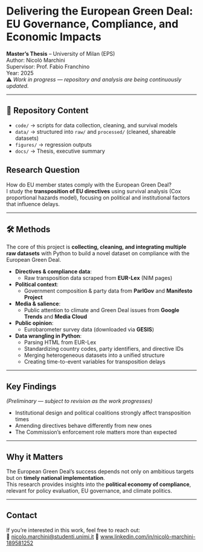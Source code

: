# Delivering the European Green Deal: EU Governance, Compliance, and Economic Impacts

**Master’s Thesis** – University of Milan (EPS)  
Author: Nicolò Marchini  
Supervisor: Prof. Fabio Franchino  
Year: 2025  
⚠️ *Work in progress — repository and analysis are being continuously updated.*

---
## 📂 Repository Content
- `code/` → scripts for data collection, cleaning, and survival models  
- `data/` → structured into `raw/` and `processed/` (cleaned, shareable datasets)  
- `figures/` → regression outputs  
- `docs/` → Thesis, executive summary

## Research Question
How do EU member states comply with the European Green Deal?  
I study the **transposition of EU directives** using survival analysis (Cox proportional hazards model), focusing on political and institutional factors that influence delays.

---

 ## 🛠️ Methods
The core of this project is **collecting, cleaning, and integrating multiple raw datasets** with Python to build a novel dataset on compliance with the European Green Deal.  

- **Directives & compliance data**:  
  - Raw transposition data scraped from **EUR-Lex** (NIM pages)
- **Political context**:  
  - Government composition & party data from **ParlGov** and **Manifesto Project**  
- **Media & salience**:  
  - Public attention to climate and Green Deal issues from **Google Trends** and **Media Cloud**  
- **Public opinion**:  
  - Eurobarometer survey data (downloaded via **GESIS**)  
- **Data wrangling in Python**:  
  - Parsing HTML from EUR-Lex  
  - Standardizing country codes, party identifiers, and directive IDs  
  - Merging heterogeneous datasets into a unified structure  
  - Creating time-to-event variables for transposition delays  
---

## Key Findings
*(Preliminary — subject to revision as the work progresses)*  
- Institutional design and political coalitions strongly affect transposition times  
- Amending directives behave differently from new ones  
- The Commission’s enforcement role matters more than expected  

---

## Why it Matters
The European Green Deal’s success depends not only on ambitious targets but on **timely national implementation**.  
This research provides insights into the **political economy of compliance**, relevant for policy evaluation, EU governance, and climate politics.

---

## Contact
If you’re interested in this work, feel free to reach out:  
📧 nicolo.marchini@studenti.unimi.it
🔗 www.linkedin.com/in/nicolò-marchini-189581252 
